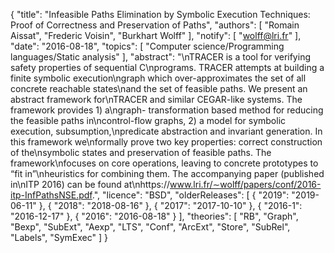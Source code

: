 {
    "title": "Infeasible Paths Elimination by Symbolic Execution Techniques: Proof of Correctness and Preservation of Paths",
    "authors": [
        "Romain Aissat",
        "Frederic Voisin",
        "Burkhart Wolff"
    ],
    "notify": [
        "wolff@lri.fr"
    ],
    "date": "2016-08-18",
    "topics": [
        "Computer science/Programming languages/Static analysis"
    ],
    "abstract": "\nTRACER is a tool for verifying safety properties of sequential C\nprograms. TRACER attempts at building a finite symbolic execution\ngraph which over-approximates the set of all concrete reachable states\nand the set of feasible paths.  We present an abstract framework for\nTRACER and similar CEGAR-like systems. The framework provides 1) a\ngraph- transformation based method for reducing the feasible paths in\ncontrol-flow graphs, 2) a model for symbolic execution, subsumption,\npredicate abstraction and invariant generation. In this framework we\nformally prove two key properties: correct construction of the\nsymbolic states and preservation of feasible paths. The framework\nfocuses on core operations, leaving to concrete prototypes to “fit in”\nheuristics for combining them.  The accompanying paper (published in\nITP 2016) can be found at\nhttps://www.lri.fr/∼wolff/papers/conf/2016-itp-InfPathsNSE.pdf.",
    "licence": "BSD",
    "olderReleases": [
        {
            "2019": "2019-06-11"
        },
        {
            "2018": "2018-08-16"
        },
        {
            "2017": "2017-10-10"
        },
        {
            "2016-1": "2016-12-17"
        },
        {
            "2016": "2016-08-18"
        }
    ],
    "theories": [
        "RB",
        "Graph",
        "Bexp",
        "SubExt",
        "Aexp",
        "LTS",
        "Conf",
        "ArcExt",
        "Store",
        "SubRel",
        "Labels",
        "SymExec"
    ]
}